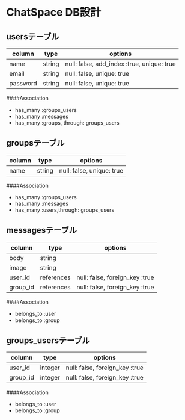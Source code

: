 # ChatSpace DB設計
## usersテーブル
|column|type|options|
|------|----|-------|
|name|string|null: false, add_index :true, unique: true|
|email|string|null: false, unique: true|
|password|string|null: false, unique: true|
####Association
- has_many :groups_users
- has_many :messages
- has_many :groups, through: groups_users

## groupsテーブル
|column|type|options|
|------|----|-------|
|name|string|null: false, unique: true|
####Association
- has_many :groups_users
- has_many :messages
- has_many :users,through: groups_users

## messagesテーブル
|column|type|options|
|------|----|-------|
|body|string||
|image|string||
|user_id|references|null: false, foreign_key :true|
|group_id|references|null: false, foreign_key :true|
####Association
- belongs_to :user
- belongs_to :group

## groups_usersテーブル
|column|type|options|
|------|----|-------|
|user_id|integer|null: false, foreign_key :true|
|group_id|integer|null: false, foreign_key :true|
####Association
- belongs_to :user
- belongs_to :group

